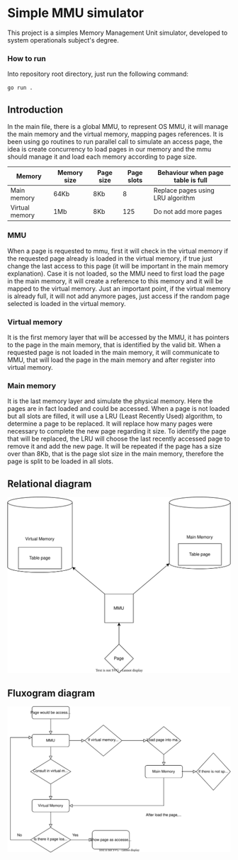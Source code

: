 # Simple MMU simulator
This project is a simples Memory Management Unit simulator, developed to system operationals subject's degree.

### How to run
Into repository root directory, just run the following command:
```
go run .
```

## Introduction
In the main file, there is a global MMU, to represent OS MMU, it will manage the main memory and the virtual memory, mapping pages references. It is been using go routines to run parallel call to simulate an access page, the idea is create concurrency to load pages in our memory and the mmu should manage it and load each memory according to page size.

Memory | Memory size | Page size | Page slots | Behaviour when page table is full
--- | --- | --- | --- | ---
Main memory | 64Kb | 8Kb | 8 | Replace pages using LRU algorithm |
Virtual memory | 1Mb | 8Kb | 125 | Do not add more pages |

### MMU
When a page is requested to mmu, first it will check in the virtual memory if the requested page already is loaded in the virtual memory, if true just change the last access to this page (it will be important in the main memory explanation). Case it is not loaded, so the MMU need to first load the page in the main memory, it will create a reference to this memory and it will be mapped to the virtual memory.
Just an important point, if the virtual memory is already full, it will not add anymore pages, just access if the random page selected is loaded in the virtual memory.

### Virtual memory
It is the first memory layer that will be accessed by the MMU, it has pointers to the page in the main memory, that is identified by the valid bit. When a requested page is not loaded in the main memory, it will communicate to MMU, that will load the page in the main memory and after register into virtual memory.

### Main memory
It is the last memory layer and simulate the physical memory. Here the pages are in fact loaded and could be accessed. When a page is not loaded but all slots are filled, it will use a LRU (Least Recently Used) algorithm, to determine a page to be replaced. It will replace how many pages were necessary to complete the new page regarding it size. To identify the page that will be replaced, the LRU will choose the last recently accessed page to remove it and add the new page. It will be repeated if the page has a size over than 8Kb, that is the page slot size in the main memory, therefore the page is split to be loaded in all slots.

## Relational diagram
![alt text](https://raw.githubusercontent.com/matheusmoraesporto/simple-mmu-simulator/14dab50c48e96629b4f83dd9050c52040edab3f0/doc/diagrams/Relationship%20Diagram.drawio.svg)

## Fluxogram diagram
![alt text](https://raw.githubusercontent.com/matheusmoraesporto/simple-mmu-simulator/14dab50c48e96629b4f83dd9050c52040edab3f0/doc/diagrams/Fluxogram%20Diagram.drawio.svg)
